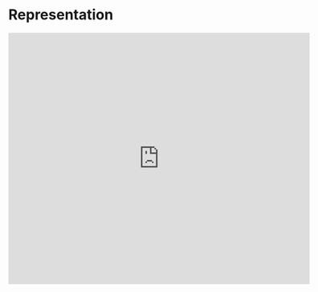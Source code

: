 # Representation

<embed src="https://n-harley.github.io/idyog/representation.pdf" type="application/pdf" width="600" height="500"/>
